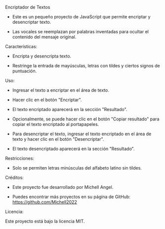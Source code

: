 Encriptador de Textos

* Este es un pequeño proyecto de JavaScript que permite encriptar y desencriptar texto.

* Las vocales se reemplazan por palabras inventadas para ocultar el contenido del mensaje original.


Características:

* Encripta y desencripta texto.

* Restringe la entrada de mayúsculas, letras con tildes y ciertos signos de puntuación.


Uso:

* Ingresar el texto a encriptar en el área de texto.

* Hacer clic en el botón "Encriptar".

* El texto encriptado aparecerá en la sección "Resultado".

* Opcionalmente, se puede hacer clic en el botón "Copiar resultado" para copiar el texto encriptado al portapapeles.

* Para desencriptar el texto, ingresar el texto encriptado en el área de texto y hacer clic en el botón "Desencriptar".

* El texto desencriptado aparecerá en la sección "Resultado".


Restricciones:

* Solo se permiten letras minúsculas del alfabeto latino sin tildes.


Créditos:

* Este proyecto fue desarrollado por Michell Angel.

* Puedes encontrar más proyectos en su página de GitHub: https://github.com/Michell2022


Licencia:

Este proyecto está bajo la licencia MIT.
